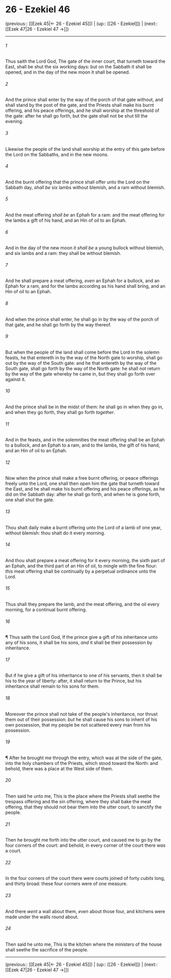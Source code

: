 # 26 - Ezekiel 46

(previous:: [[Ezek 45|← 26 - Ezekiel 45]]) | (up:: [[26 - Ezekiel]]) | (next:: [[Ezek 47|26 - Ezekiel 47 →]])

***


###### 1 
Thus saith the Lord God, The gate of the inner court, that turneth toward the East, shall be shut the six working days: but on the Sabbath it shall be opened, and in the day of the new moon it shall be opened. 

###### 2 
And the prince shall enter by the way of the porch of that gate without, and shall stand by the post of the gate, and the Priests shall make his burnt offering, and his peace offerings, and he shall worship at the threshold of the gate: after he shall go forth, but the gate shall not be shut till the evening. 

###### 3 
Likewise the people of the land shall worship at the entry of this gate before the Lord on the Sabbaths, and in the new moons. 

###### 4 
And the burnt offering that the prince shall offer unto the Lord on the Sabbath day, _shall be_ six lambs without blemish, and a ram without blemish. 

###### 5 
And the meat offering _shall be_ an Ephah for a ram: and the meat offering for the lambs a gift of his hand, and an Hin of oil to an Ephah. 

###### 6 
And in the day of the new moon _it shall be_ a young bullock without blemish, and six lambs and a ram: they shall be without blemish. 

###### 7 
And he shall prepare a meat offering, _even_ an Ephah for a bullock, and an Ephah for a ram, and for the lambs according as his hand shall bring, and an Hin of oil to an Ephah. 

###### 8 
And when the prince shall enter, he shall go in by the way of the porch of that gate, and he shall go forth by the way thereof. 

###### 9 
But when the people of the land shall come before the Lord in the solemn feasts, he that entereth in by the way of the North gate to worship, shall go out by the way of the South gate: and he that entereth by the way of the South gate, shall go forth by the way of the North gate: he shall not return by the way of the gate whereby he came in, but they shall go forth over against it. 

###### 10 
And the prince shall be in the midst of them: he shall go in when they go in, and when they go forth, they shall go forth _together_. 

###### 11 
And in the feasts, and in the solemnities the meat offering shall be an Ephah to a bullock, and an Ephah to a ram, and to the lambs, the gift of his hand, and an Hin of oil to an Ephah. 

###### 12 
Now when the prince shall make a free burnt offering, or peace offerings freely unto the Lord, one shall then open him the gate that turneth toward the East, and he shall make his burnt offering and his peace offerings, as he did on the Sabbath day: after he shall go forth, and when he is gone forth, one shall shut the gate. 

###### 13 
Thou shalt daily make a burnt offering unto the Lord of a lamb of one year, without blemish: thou shalt do it every morning. 

###### 14 
And thou shalt prepare a meat offering for it every morning, the sixth part of an Ephah, and the third part of an Hin of oil, to mingle with the fine flour: _this_ meat offering shall be continually by a perpetual ordinance unto the Lord. 

###### 15 
Thus shall they prepare the lamb, and the meat offering, and the oil every morning, for a continual burnt offering. 

###### 16 
¶ Thus saith the Lord God, If the prince give a gift of his inheritance unto any of his sons, it shall be his sons, _and_ it shall be their possession by inheritance. 

###### 17 
But if he give a gift of his inheritance to one of his servants, then it shall be his to the year of liberty: after, it shall return to the Prince, but his inheritance shall remain to his sons for them. 

###### 18 
Moreover the prince shall not take of the people's inheritance, nor thrust them out of their possession: _but_ he shall cause his sons to inherit of his own possession, that my people be not scattered every man from his possession. 

###### 19 
¶ After he brought me through the entry, which was at the side of the gate, into the holy chambers of the Priests, which stood toward the North: and behold, there was a place at the West side of them. 

###### 20 
Then said he unto me, This is the place where the Priests shall seethe the trespass offering and the sin offering, where they shall bake the meat offering, that they should not bear them into the utter court, to sanctify the people. 

###### 21 
Then he brought me forth into the utter court, and caused me to go by the four corners of the court: and behold, in every corner of the court there _was_ a court. 

###### 22 
In the four corners of the court there were courts joined of forty _cubits_ long, and thirty broad: these four corners were of one measure. 

###### 23 
And there _went_ a wall about them, _even_ about those four, and kitchens were made under the walls round about. 

###### 24 
Then said he unto me, This is the kitchen where the ministers of the house shall seethe the sacrifice of the people.

***

(previous:: [[Ezek 45|← 26 - Ezekiel 45]]) | (up:: [[26 - Ezekiel]]) | (next:: [[Ezek 47|26 - Ezekiel 47 →]])
